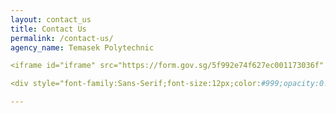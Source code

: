 ```yaml
---
layout: contact_us
title: Contact Us
permalink: /contact-us/
agency_name: Temasek Polytechnic

<iframe id="iframe" src="https://form.gov.sg/5f992e74f627ec001173036f" style="width:100%;height:3050px"></iframe>

<div style="font-family:Sans-Serif;font-size:12px;color:#999;opacity:0.5;padding-top:5px">Powered by <a href="https://form.gov.sg" style="color: #999">FormSG</a></div>

---
```

